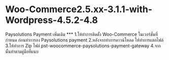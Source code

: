 # Woo-Commerce2.5.xx-3.1.1-with-Wordpress-4.5.2-4.8
Paysolutions Payment
เพิ่มเติม ***
1.ให้ทำการติดตั้ง Woo-Commerce ในเวอร์ชั่นที่กำหนด ก่อนทำการลง Paysolutions payment 
2.หลังจากทำการดาวน์โหลด ให้ทำการแตกไฟล์ 
3.ให้ทำการ Zip ไฟล์ pst-woocommerce-paysolutions-payment-gateway 
4.จากนั้นทำตามคู่มือที่แนบ
